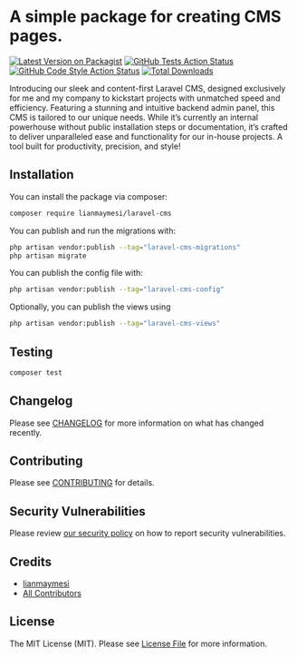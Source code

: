 # A simple package for creating CMS pages.

[![Latest Version on Packagist](https://img.shields.io/packagist/v/lianmaymesi/laravel-cms.svg?style=flat-square)](https://packagist.org/packages/lianmaymesi/laravel-cms)
[![GitHub Tests Action Status](https://img.shields.io/github/actions/workflow/status/lianmaymesi/laravel-cms/run-tests.yml?branch=main&label=tests&style=flat-square)](https://github.com/lianmaymesi/laravel-cms/actions?query=workflow%3Arun-tests+branch%3Amain)
[![GitHub Code Style Action Status](https://img.shields.io/github/actions/workflow/status/lianmaymesi/laravel-cms/fix-php-code-style-issues.yml?branch=main&label=code%20style&style=flat-square)](https://github.com/lianmaymesi/laravel-cms/actions?query=workflow%3A"Fix+PHP+code+style+issues"+branch%3Amain)
[![Total Downloads](https://img.shields.io/packagist/dt/lianmaymesi/laravel-cms.svg?style=flat-square)](https://packagist.org/packages/lianmaymesi/laravel-cms)

Introducing our sleek and content-first Laravel CMS, designed exclusively for me and my company to kickstart projects with unmatched speed and efficiency. Featuring a stunning and intuitive backend admin panel, this CMS is tailored to our unique needs. While it’s currently an internal powerhouse without public installation steps or documentation, it’s crafted to deliver unparalleled ease and functionality for our in-house projects. A tool built for productivity, precision, and style!

## Installation

You can install the package via composer:

```bash
composer require lianmaymesi/laravel-cms
```

You can publish and run the migrations with:

```bash
php artisan vendor:publish --tag="laravel-cms-migrations"
php artisan migrate
```

You can publish the config file with:

```bash
php artisan vendor:publish --tag="laravel-cms-config"
```

Optionally, you can publish the views using

```bash
php artisan vendor:publish --tag="laravel-cms-views"
```

## Testing

```bash
composer test
```

## Changelog

Please see [CHANGELOG](CHANGELOG.md) for more information on what has changed recently.

## Contributing

Please see [CONTRIBUTING](CONTRIBUTING.md) for details.

## Security Vulnerabilities

Please review [our security policy](../../security/policy) on how to report security vulnerabilities.

## Credits

- [lianmaymesi](https://github.com/lianmaymesi)
- [All Contributors](../../contributors)

## License

The MIT License (MIT). Please see [License File](LICENSE.md) for more information.
